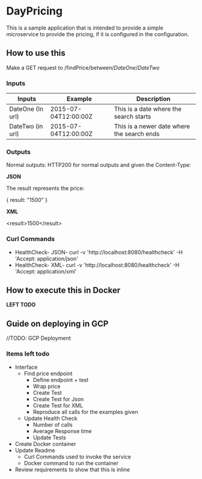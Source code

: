 # DayPricing

This is a sample application that is intended to provide a simple microservice to provide the pricing, if it is configured in the configuration. 

## How to use this 

Make a GET request to /findPrice/between/$DateOne$/$DateTwo$

### Inputs

| Inputs   |  Example    | Description| 
| ----------- |------------|------ |
| DateOne (In url) | 2015-07-04T12:00:00Z | This is a date where the search starts | 
| DateTwo (in url) | 2015-07-04T12:00:00Z | This is a newer date where the search ends | 

### Outputs 

Normal outputs: HTTP200 for normal outputs and given the Content-Type: 

**JSON**

The result represents the price:

   { result: "1500" }

**XML**
   
   &lt;result>1500&lt;/result>
      
### Curl Commands

 * HealthCheck- JSON- curl -v  'http://localhost:8080/healthcheck' -H 'Accept: application/json' 
 * HealthCheck- XML-  curl -v  'http://localhost:8080/healthcheck' -H 'Accept: application/xml'
 
 
## How to execute this in Docker

**LEFT TODO**

## Guide on deploying in GCP 

//TODO: GCP Deployment


### Items left todo

 * Interface
   * Find price endpoint
     * Define endpoint + test
     * Wrap price 
     * Create Test 
     * Create Test for Json
     * Create Test for XML
     * Reproduce all calls for the examples given
   * Update Health Check
     * Number of calls
     * Average Response time 
     * Update Tests
 * Create Docker container
 * Update Readme 
   * Curl Commands used to invoke the service
   * Docker command to run the container 
 * Review requirements to show that this is inline 